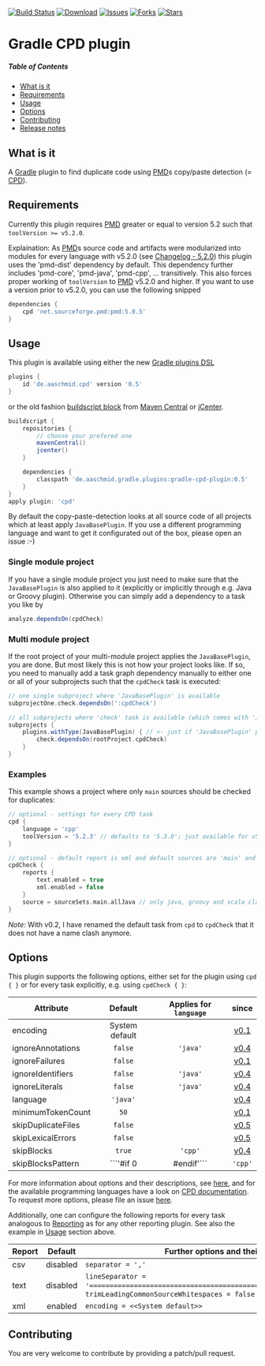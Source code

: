 [![Build Status](https://travis-ci.org/aaschmid/gradle-cpd-plugin.png?branch=master)](https://travis-ci.org/aaschmid/gradle-cpd-plugin)
[![Download](https://api.bintray.com/packages/aaschmid/gradle-plugins/gradle-cpd-plugin/images/download.svg)](https://bintray.com/aaschmid/gradle-plugins/gradle-cpd-plugin/_latestVersion)
[![Issues](https://img.shields.io/github/issues/aaschmid/gradle-cpd-plugin.svg)](https://github.com/aaschmid/gradle-cpd-plugin/issues)
[![Forks](https://img.shields.io/github/forks/aaschmid/gradle-cpd-plugin.svg)](https://github.com/aaschmid/gradle-cpd-plugin/network)
[![Stars](https://img.shields.io/github/stars/aaschmid/gradle-cpd-plugin.svg)](https://github.com/aaschmid/gradle-cpd-plugin/stargazers)


Gradle CPD plugin
=================

##### Table of Contents
* [What is it](#what-is-it)
* [Requirements](#requirements)
* [Usage](#usage)
* [Options](#options)
* [Contributing](#contributing)
* [Release notes](/../../releases)


What is it
----------

A [Gradle](http://gradle.org) plugin to find duplicate code using [PMD](http://pmd.sourceforge.net)s copy/paste detection (= [CPD](http://pmd.sourceforge.net/usage/cpd-usage.html)).


Requirements
------------

Currently this plugin requires [PMD]() greater or equal to version 5.2 such that ```toolVersion >= v5.2.0```.

Explaination: As [PMD]()s source code and artifacts were modularized into modules for every language with v5.2.0 (see
[Changelog - 5.2.0](http://pmd.sourceforge.net/pmd-5.2.0/overview/changelog.html)) this plugin uses the
'pmd-dist' dependency by default.  This dependency further includes 'pmd-core', 'pmd-java', 'pmd-cpp',
... transitively. This also forces proper working of ```toolVersion``` to [PMD]() v5.2.0 and higher. If
you want to use a version prior to v5.2.0, you can use the following snipped

```groovy
dependencies {
    cpd 'net.sourceforge.pmd:pmd:5.0.5'
}
```


Usage
-----

This plugin is available using either the new [Gradle plugins DSL](https://gradle.org/docs/current/userguide/plugins.html#sec:plugins_block)


```groovy
plugins {
    id 'de.aaschmid.cpd' version '0.5'
}
```

or the old fashion [buildscript block](https://gradle.org/docs/current/userguide/plugins.html#sec:applying_plugins_buildscript) from [Maven Central](http://search.maven.org/#search|ga|1|gradle-cpd-plugin) or [jCenter](https://bintray.com/aaschmid/gradle-plugins/gradle-cpd-plugin/view).
```groovy
buildscript {
    repositories {
        // choose your prefered one
        mavenCentral()
        jcenter()
    }

    dependencies {
        classpath 'de.aaschmid.gradle.plugins:gradle-cpd-plugin:0.5'
    }
}
apply plugin: 'cpd'
```

By default the copy-paste-detection looks at all source code of all projects which at least apply ```JavaBasePlugin```. If you use a different programming language and want to get it configurated out of the box, please open an issue :-)

### Single module project

If you have a single module project you just need to make sure that the ```JavaBasePlugin``` is also applied to it (explicitly or implicitly through e.g. Java or Groovy plugin). Otherwise you can simply add a dependency to a task you like by 

```groovy
analyze.dependsOn(cpdCheck)
```

### Multi module project 

If the root project of your multi-module project applies the ```JavaBasePlugin```, you are done. But most likely this is not how your project looks like. If so, you need to manually add a task graph dependency manually to either one or all of your subprojects such that the ```cpdCheck``` task is executed:

```groovy
// one single subproject where 'JavaBasePlugin' is available
subprojectOne.check.dependsOn(':cpdCheck')

// all subprojects where 'check' task is available (which comes with 'JavaBasePlugin')
subprojects {
    plugins.withType(JavaBasePlugin) { // <- just if 'JavaBasePlugin' plugin is not applied to all subprojects
        check.dependsOn(rootProject.cpdCheck)
    }
}
```

### Examples

This example shows a project where only  ```main``` sources should be checked for duplicates:

```groovy
// optional - settings for every CPD task
cpd {
    language = 'cpp'
    toolVersion = '5.2.3' // defaults to '5.3.0'; just available for v5.2.0 and higher (see explanation above)
}

// optional - default report is xml and default sources are 'main' and 'test'
cpdCheck {
    reports {
        text.enabled = true
        xml.enabled = false
    }
    source = sourceSets.main.allJava // only java, groovy and scala classes in 'main' sourceSets
}
```

*Note:* With v0.2, I have renamed the default task from ```cpd``` to ```cpdCheck``` that it does not have a name clash anymore.


Options
-------

This plugin supports the following options, either set for the plugin using ```cpd { }``` or for every task explicitly,
e.g. using ```cpdCheck { }```:

| Attribute          | Default              | Applies for ```language``` | since    |
| ------------------ |:--------------------:|:--------------------------:|:--------:|
| encoding           | System default       |                            | [v0.1][] |
| ignoreAnnotations  | ```false```          | ```'java'```               | [v0.4][] |
| ignoreFailures     | ```false```          |                            | [v0.1][] |
| ignoreIdentifiers  | ```false```          | ```'java'```               | [v0.4][] |
| ignoreLiterals     | ```false```          | ```'java'```               | [v0.4][] |
| language           | ```'java'```         |                            | [v0.4][] |
| minimumTokenCount  | ```50```             |                            | [v0.1][] |
| skipDuplicateFiles | ```false```          |                            | [v0.5][] |
| skipLexicalErrors  | ```false```          |                            | [v0.5][] |
| skipBlocks         | ```true```           | ```'cpp'```                | [v0.4][] |
| skipBlocksPattern  | ```'#if 0|#endif'``` | ```'cpp'```                | [v0.4][] |

[v0.1]: /../../releases/tag/v0.1
[v0.4]: /../../releases/tag/v0.4
[v0.5]: /../../releases/tag/v0.5

For more information about options and their descriptions, see [here](http://pmd.sourceforge.net/usage/cpd-usage.html#Options),
and for the available programming languages have a look on [CPD documentation](http://pmd.sourceforge.net/usage/cpd-usage.html#Supported_Languages).
To request more options, please file an issue [here](/../../issues).


Additionally, one can configure the following reports for every task analogous to
[Reporting](https://gradle.org/docs/current/dsl/org.gradle.api.reporting.Reporting.html) as for any other reporting plugin. See also
the example in [Usage](#usage) section above.

| Report | Default  | Further options and their defaults    |
| ------ |:--------:| ------------------------------------- |
| csv    | disabled | ```separator = ','```                 |
| text   | disabled | ```lineSeparator = '====================================================================='```, ```trimLeadingCommonSourceWhitespaces = false``` |
| xml    | enabled  | ```encoding = <<System default>>```   |


Contributing
------------

You are very welcome to contribute by providing a patch/pull request.
